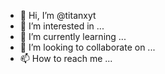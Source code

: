 - 👋 Hi, I’m @titanxyt
- 👀 I’m interested in ...
- 🌱 I’m currently learning ...
- 💞️ I’m looking to collaborate on ...
- 📫 How to reach me ...

<!---
titanxyt/titanxyt is a ✨ special ✨ repository because its `README.md` (this file) appears on your GitHub profile.
You can click the Preview link to take a look at your changes.
--->
